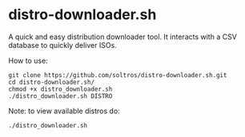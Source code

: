 # distro-downloader.sh
A quick and easy distribution downloader tool. It interacts with a CSV database to quickly deliver ISOs.

How to use:

```
git clone https://github.com/soltros/distro-downloader.sh.git
cd distro-downloader.sh/
chmod +x distro_downloader.sh
./distro_downloader.sh DISTRO
```

Note: to view available distros do:
```
./distro_downloader.sh
```
